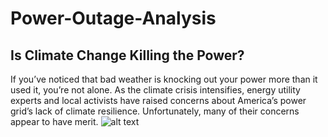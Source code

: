 # Power-Outage-Analysis
## Is Climate Change Killing the Power?
If you’ve noticed that bad weather is knocking out your power more than it used it, you’re not alone. As the climate crisis intensifies, energy utility experts and local activists have raised concerns about America’s power grid’s lack of climate resilience. Unfortunately, many of their concerns appear to have merit.
![alt text](https://datawrapper.dwcdn.net/pZg3l/1/)
